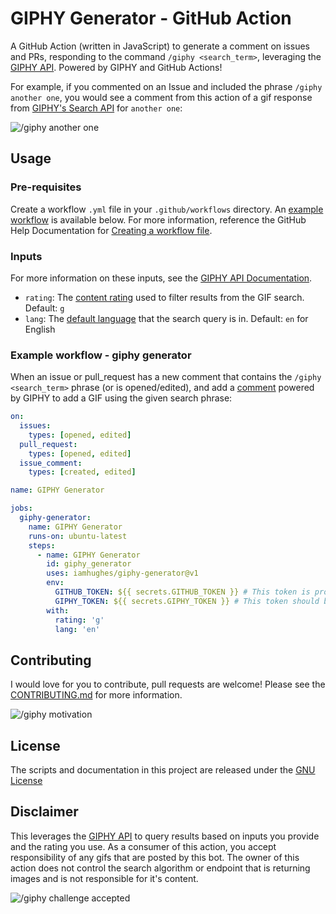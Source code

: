 # GIPHY Generator - GitHub Action
A GitHub Action (written in JavaScript) to generate a comment on issues and PRs, responding to the command `/giphy <search_term>`, leveraging the [GIPHY API](https://developers.giphy.com/docs/api/endpoint/#search). Powered by GIPHY and GitHub Actions!

For example, if you commented on an Issue and included the phrase `/giphy another one`, you would see a comment from this action of a gif response from [GIPHY's Search API](https://developers.giphy.com/docs/api/endpoint/#search) for `another one`:

![/giphy another one](https://media.giphy.com/media/xThuWcZzGnonnG3ayQ/giphy.gif)

## Usage
### Pre-requisites
Create a workflow `.yml` file in your `.github/workflows` directory. An [example workflow](#example-workflow---giphy-generator) is available below. For more information, reference the GitHub Help Documentation for [Creating a workflow file](https://help.github.com/en/articles/configuring-a-workflow#creating-a-workflow-file).

### Inputs
For more information on these inputs, see the [GIPHY API Documentation](https://developers.giphy.com/docs/api/endpoint/#search).

- `rating`: The [content rating](https://developers.giphy.com/docs/optional-settings#rating) used to filter results from the GIF search. Default: `g`
- `lang`: The [default language](https://developers.giphy.com/docs/optional-settings#language-support) that the search query is in. Default: `en` for English

### Example workflow - giphy generator
When an issue or pull_request has a new comment that contains the `/giphy <search_term>` phrase (or is opened/edited), and add a [comment](https://developer.github.com/v3/issues/comments/#create-a-comment) powered by GIPHY to add a GIF using the given search phrase:

```yaml
on:
  issues:
    types: [opened, edited]
  pull_request:
    types: [opened, edited]
  issue_comment:
    types: [created, edited]

name: GIPHY Generator

jobs:
  giphy-generator:
    name: GIPHY Generator
    runs-on: ubuntu-latest
    steps:
      - name: GIPHY Generator
        id: giphy_generator
        uses: iamhughes/giphy-generator@v1
        env:
          GITHUB_TOKEN: ${{ secrets.GITHUB_TOKEN }} # This token is provided by Actions, you do not need to create your own token
          GIPHY_TOKEN: ${{ secrets.GIPHY_TOKEN }} # This token should be created on giphy.com: https://developers.giphy.com/dashboard/?create=true
        with:
          rating: 'g'
          lang: 'en'
```

## Contributing
I would love for you to contribute, pull requests are welcome! Please see the [CONTRIBUTING.md](CONTRIBUTING.md) for more information.

![/giphy motivation](https://media1.giphy.com/media/ACcXRXwUqJ6Ok/giphy.gif?cid=790b76114c50f8d3fd545233a84bf5409ed102e90ff8e9e8&rid=giphy.gif)

## License
The scripts and documentation in this project are released under the [GNU License](LICENSE)

## Disclaimer
This leverages the [GIPHY API](https://developers.giphy.com/docs/api/endpoint#search) to query results based on inputs you provide and the rating you use. As a consumer of this action, you accept responsibility of any gifs that are posted by this bot. The owner of this action does not control the search algorithm or endpoint that is returning images and is not responsible for it's content.

![/giphy challenge accepted](https://media.giphy.com/media/d4zHnLjdy48Cc/giphy.gif)
